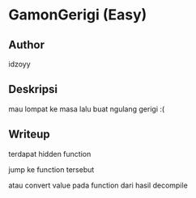 # GamonGerigi (Easy)

## Author
idzoyy

## Deskripsi
mau lompat ke masa lalu buat ngulang gerigi :(

## Writeup
terdapat hidden function

jump ke function tersebut 

atau convert value pada function dari hasil decompile
